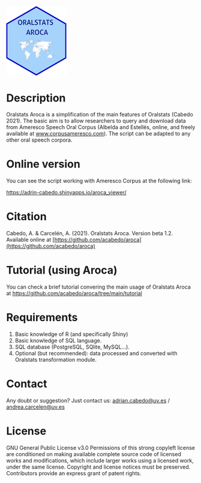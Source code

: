 <img src="images/aroca.png" alt="drawing" width="160"/> 

# Description

Oralstats Aroca is a simplification of the main features of Oralstats (Cabedo 2021). The basic aim is to allow researchers to query and download data from Ameresco Speech Oral Corpus (Albelda and Estellés, online, and freely available at www.corpusameresco.com). The script can be adapted to any other oral speech corpora.

# Online version

You can see the script working with Ameresco Corpus at the following link:

https://adrin-cabedo.shinyapps.io/aroca_viewer/

# Citation

Cabedo, A. & Carcelén, A. (2021). Oralstats Aroca. Version beta 1.2. Available online at [https://github.com/acabedo/aroca](https://github.com/acabedo/aroca)

# Tutorial (using Aroca)

You can check a brief tutorial convering the main usage of Oralstats Aroca at https://github.com/acabedo/aroca/tree/main/tutorial

# Requirements

1. Basic knowledge of R (and specifically Shiny)
2. Basic knowledge of SQL language.
3. SQL database (PostgreSQL, SQlite, MySQL...).
4. Optional (but recommended): data processed and converted with Oralstats transformation module.

# Contact

Any doubt or suggestion? Just contact us: adrian.cabedo@uv.es / andrea.carcelen@uv.es

# License

GNU General Public License v3.0 Permissions of this strong copyleft license are conditioned on making available complete source code of licensed works and modifications, which include larger works using a licensed work, under the same license. Copyright and license notices must be preserved. Contributors provide an express grant of patent rights.
